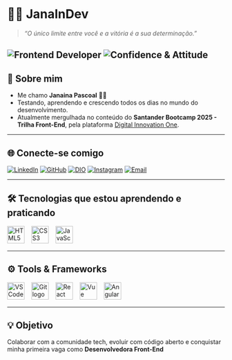 # 👩‍💻 JanaInDev

> _“O único limite entre você e a vitória é a sua determinação.”_

![Frontend Developer](https://img.shields.io/badge/Frontend-Developer-blue?style=for-the-badge&logo=react&logoColor=white) ![Confidence & Attitude](https://img.shields.io/badge/Confidence_%26_Attitude-blueviolet?style=for-the-badge)
---

## 👋 Sobre mim

- Me chamo **Janaina Pascoal** 🙋‍♀️  
- Testando, aprendendo e crescendo todos os dias no mundo do desenvolvimento.  
- Atualmente mergulhada no conteúdo do **Santander Bootcamp 2025 - Trilha Front-End**, pela plataforma [Digital Innovation One](https://www.dio.me/).

---

## 🌐 Conecte-se comigo

[![LinkedIn](https://img.shields.io/badge/LinkedIn-000000?style=for-the-badge&logo=linkedin&logoColor=white)](https://www.linkedin.com/in/janainasilvapascoal/)
[![GitHub](https://img.shields.io/badge/GitHub-000000?style=for-the-badge&logo=github&logoColor=white)](https://github.com/JanaInDev)
[![DIO](https://img.shields.io/badge/DIO-000000?style=for-the-badge&logo=DigitalOcean&logoColor=white)](https://www.dio.me/users/janainapascoal1996)
[![Instagram](https://img.shields.io/badge/Instagram-000000?style=for-the-badge&logo=instagram&logoColor=white)](https://www.instagram.com/__jana__ina/)
[![Email](https://img.shields.io/badge/Email-000000?style=for-the-badge&logo=gmail&logoColor=white)](mailto:janasilvayo@gmail.com)

---

## 🛠️ Tecnologias que estou aprendendo e praticando

<span style="display: inline-block; margin-right: 12px;">
  <img src="https://cdn.jsdelivr.net/gh/devicons/devicon/icons/html5/html5-original.svg" height="40" alt="HTML5 logo"/>
</span>
<span style="display: inline-block; margin-right: 12px;">
  <img src="https://cdn.jsdelivr.net/gh/devicons/devicon/icons/css3/css3-original.svg" height="40" alt="CSS3 logo"/>
</span>
<span style="display: inline-block;">
  <img src="https://cdn.jsdelivr.net/gh/devicons/devicon/icons/javascript/javascript-original.svg" height="40" alt="JavaScript logo"/>
</span>


---

## ⚙️ Tools & Frameworks

<span style="display: inline-block; margin-right: 12px;">
  <img src="https://cdn.jsdelivr.net/gh/devicons/devicon/icons/vscode/vscode-original.svg" height="40" alt="VSCode logo" />
</span>
<span style="display: inline-block; margin-right: 12px;">
  <img src="https://cdn.jsdelivr.net/gh/devicons/devicon/icons/git/git-original.svg" height="40" alt="Git logo" />
</span>
<span style="display: inline-block; margin-right: 12px;">
  <img src="https://cdn.jsdelivr.net/gh/devicons/devicon/icons/react/react-original.svg" height="40" alt="React logo" />
</span>
<span style="display: inline-block; margin-right: 12px;">
  <img src="https://cdn.jsdelivr.net/gh/devicons/devicon/icons/vuejs/vuejs-original.svg" height="40" alt="Vue logo" />
</span>
<span style="display: inline-block;">
  <img src="https://cdn.jsdelivr.net/gh/devicons/devicon/icons/angularjs/angularjs-original.svg" height="40" alt="Angular logo" />
</span>

---

## 💡 Objetivo

Colaborar com a comunidade tech, evoluir com código aberto e conquistar minha primeira vaga como **Desenvolvedora Front-End**
